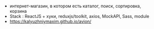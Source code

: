 - интернет-магазин, в котором есть каталог, поиск, сортировка, корзина
- Stack : ReactJS + хуки, reduxjs/toolkit, axios, MockAPI, Sass, module
- https://kalyuzhniymaxim.github.io/avion/

